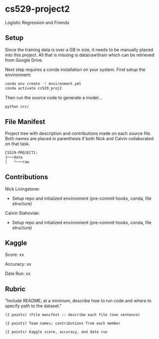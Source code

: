 # cs529-project2
Logistic Regression and Friends


## Setup
Since the training data is over a GB in size, it needs to be manually placed into this project. All that is missing is data\raw\train which can be retrieved from Google Drive.

Next step requires a conda installation on your system. First setup the environment:
```bash
conda env create -f environment.yml
conda activate cs529_proj2
```
Then run the source code to generate a model...
```bash
python src/
```



## File Manifest
Project tree with description and contributions made on each source file. Both names are placed in parenthesis if both Nick and Calvin collaborated on that task.
```bash
CS529-PROJECT1:
├───data
│   └───raw
```

## Contributions
Nick Livingstone:
- Setup repo and intialized environment (pre-commit hooks, conda, file structure)

Calvin Stahoviak:
- Setup repo and intialized environment (pre-commit hooks, conda, file structure)

## Kaggle
Score: xx

Accuracy: xx

Date Run: xx

## Rubric
"Include README; at a minimum, describe how to run code and where to specify path to the dataset."

    (2 points) (File manifest :: describe each file (one sentence)

    (2 points) Team names; contributions from each member

    (2 points) Kaggle score, accuracy, and date run

